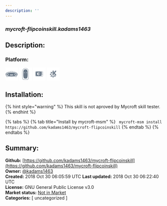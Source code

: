 ```yaml
---
description: ''
---
```


### _mycroft-flipcoinskill.kadams1463_  
## Description:  
  
  
  
### Platform:  
 ![Mark I](../.gitbook/assets/mark-1-icon.png)  ![Mark II](../.gitbook/assets/mark-2-icon.png)  ![Picroft](../.gitbook/assets/picroft-icon.png)  ![plasmoid](../.gitbook/assets/kde.png)   
## Installation:  
{% hint style="warning" %}
This skill is not aproved by Mycroft skill tester.
{% endhint %}
    
{% tabs %}
{% tab title="Install by mycroft-msm" %}
``` mycroft-msm install https://github.com/kadams1463/mycroft-flipcoinskill```
{% endtab %}
  {% endtabs %}
    
## Summary:  
**Github:** [https://github.com/kadams1463/mycroft-flipcoinskill](https://github.com/kadams1463/mycroft-flipcoinskill)  
**Owner:** [@kadams1463](https://github.com/kadams1463)  
**Created:** 2018 Oct 30 06:05:59 UTC  **Last updated:** 2018 Oct 30 06:22:40 UTC  
**License:** GNU General Public License v3.0  
**Market status:** [Not in Market](https://market.mycroft.ai/skill/)  
**Categories:** [ uncategorized ]   
